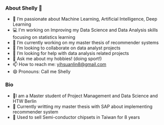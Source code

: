 ### About Shelly 👋

- 🔭 I’m passionate about Machine Learning, Artificial Intelligence, Deep Learning
- 💻 I'm working on Improving my Data Science and Data Analysis skills focusing on statistics learning
- 🌱 I’m currently working on my master thesis of recommender systems
- 👯 I’m looking to collaborate on data analyst projects
- 🤔 I’m looking for help with data analysis related projects
- 💬 Ask me about my hobbies! (doing sport!)
- 📫 How to reach me: yihsuanlin8@gmail.com
- 😄 Pronouns: Call me Shelly

### Bio

- 🙎‍I am a Master student of Project Management and Data Science and HTW Berlin
- 🌱 Currently writting my master thesis with SAP about implementing recommender system
- 🏅 Used to sell Semi-conductor chipsets in Taiwan for 8 years

<!--
**shellylin100/shellylin100** is a ✨ _special_ ✨ repository because its `README.md` (this file) appears on your GitHub profile.

Here are some ideas to get you started:

- 🔭 I’m currently working on time series analysis
- 🌱 I’m currently learning Machine Learning and Deep Learning
- 👯 I’m looking to collaborate on data analyst projects
- 🤔 I’m looking for help with data analysis related projects
- 💬 Ask me about my hobbis! (doing sport!)
- 📫 How to reach me: yihsuanlin8@gmail.com
- 😄 Pronouns: Call me Shelly
